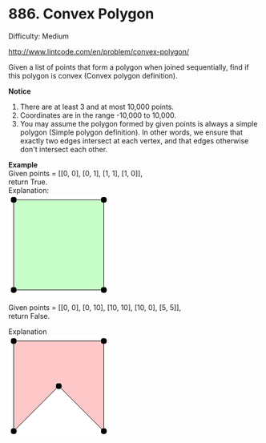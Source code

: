 # 886. Convex Polygon

Difficulty: Medium

http://www.lintcode.com/en/problem/convex-polygon/

Given a list of points that form a polygon when joined sequentially, find if this polygon is convex (Convex polygon definition).

**Notice**  
1. There are at least 3 and at most 10,000 points.
2. Coordinates are in the range -10,000 to 10,000.
3. You may assume the polygon formed by given points is always a simple polygon (Simple polygon definition). In other words, we ensure that exactly two edges intersect at each vertex, and that edges otherwise don't intersect each other.

**Example**  
Given points = [[0, 0], [0, 1], [1, 1], [1, 0]],  
return True.  
Explanation:  
![alt text](E3N5G.png)

Given points = [[0, 0], [0, 10], [10, 10], [10, 0], [5, 5]],  
return False.

Explanation  
![alt text](E3f02.png)
